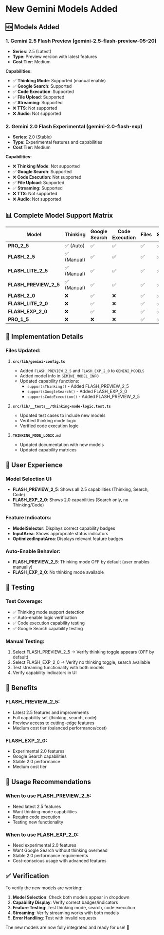# New Gemini Models Added

## 🆕 **Models Added**

### **1. Gemini 2.5 Flash Preview (gemini-2.5-flash-preview-05-20)**
- **Series**: 2.5 (Latest)
- **Type**: Preview version with latest features
- **Cost Tier**: Medium

**Capabilities:**
- ✅ **Thinking Mode**: Supported (manual enable)
- ✅ **Google Search**: Supported
- ✅ **Code Execution**: Supported
- ✅ **File Upload**: Supported
- ✅ **Streaming**: Supported
- ❌ **TTS**: Not supported
- ❌ **Audio**: Not supported

### **2. Gemini 2.0 Flash Experimental (gemini-2.0-flash-exp)**
- **Series**: 2.0 (Stable)
- **Type**: Experimental features and capabilities
- **Cost Tier**: Medium

**Capabilities:**
- ❌ **Thinking Mode**: Not supported
- ✅ **Google Search**: Supported
- ❌ **Code Execution**: Not supported
- ✅ **File Upload**: Supported
- ✅ **Streaming**: Supported
- ❌ **TTS**: Not supported
- ❌ **Audio**: Not supported

## 📊 **Complete Model Support Matrix**

| Model | Thinking | Google Search | Code Execution | Files | Streaming | Cost |
|-------|----------|---------------|----------------|-------|-----------|------|
| **PRO_2_5** | ✅ (Auto) | ✅ | ✅ | ✅ | ✅ | High |
| **FLASH_2_5** | ✅ (Manual) | ✅ | ✅ | ✅ | ✅ | Medium |
| **FLASH_LITE_2_5** | ✅ (Manual) | ✅ | ✅ | ✅ | ✅ | Low |
| **FLASH_PREVIEW_2_5** | ✅ (Manual) | ✅ | ✅ | ✅ | ✅ | Medium |
| **FLASH_2_0** | ❌ | ✅ | ❌ | ✅ | ✅ | Medium |
| **FLASH_LITE_2_0** | ❌ | ✅ | ❌ | ✅ | ✅ | Low |
| **FLASH_EXP_2_0** | ❌ | ✅ | ❌ | ✅ | ✅ | Medium |
| **PRO_1_5** | ❌ | ❌ | ❌ | ✅ | ✅ | High |

## 🔧 **Implementation Details**

### **Files Updated:**

1. **`src/lib/gemini-config.ts`**
   - Added `FLASH_PREVIEW_2_5` and `FLASH_EXP_2_0` to `GEMINI_MODELS`
   - Added model info in `GEMINI_MODEL_INFO`
   - Updated capability functions:
     - `supportsThinking()` - Added FLASH_PREVIEW_2_5
     - `supportsGoogleSearch()` - Added FLASH_EXP_2_0
     - `supportsCodeExecution()` - Added FLASH_PREVIEW_2_5

2. **`src/lib/__tests__/thinking-mode-logic.test.ts`**
   - Updated test cases to include new models
   - Verified thinking mode logic
   - Verified code execution logic

3. **`THINKING_MODE_LOGIC.md`**
   - Updated documentation with new models
   - Updated capability matrices

## 🎯 **User Experience**

### **Model Selection UI:**
- **FLASH_PREVIEW_2_5**: Shows all 2.5 capabilities (Thinking, Search, Code)
- **FLASH_EXP_2_0**: Shows 2.0 capabilities (Search only, no Thinking/Code)

### **Feature Indicators:**
- **ModelSelector**: Displays correct capability badges
- **InputArea**: Shows appropriate status indicators
- **OptimizedInputArea**: Displays relevant feature badges

### **Auto-Enable Behavior:**
- **FLASH_PREVIEW_2_5**: Thinking mode OFF by default (user enables manually)
- **FLASH_EXP_2_0**: No thinking mode available

## 🧪 **Testing**

### **Test Coverage:**
- ✅ Thinking mode support detection
- ✅ Auto-enable logic verification
- ✅ Code execution capability testing
- ✅ Google Search capability testing

### **Manual Testing:**
1. Select FLASH_PREVIEW_2_5 → Verify thinking toggle appears (OFF by default)
2. Select FLASH_EXP_2_0 → Verify no thinking toggle, search available
3. Test streaming functionality with both models
4. Verify capability indicators in UI

## 🚀 **Benefits**

### **FLASH_PREVIEW_2_5:**
- Latest 2.5 features and improvements
- Full capability set (thinking, search, code)
- Preview access to cutting-edge features
- Medium cost tier (balanced performance/cost)

### **FLASH_EXP_2_0:**
- Experimental 2.0 features
- Google Search capabilities
- Stable 2.0 performance
- Medium cost tier

## 📝 **Usage Recommendations**

### **When to use FLASH_PREVIEW_2_5:**
- Need latest 2.5 features
- Want thinking mode capabilities
- Require code execution
- Testing new functionality

### **When to use FLASH_EXP_2_0:**
- Need experimental 2.0 features
- Want Google Search without thinking overhead
- Stable 2.0 performance requirements
- Cost-conscious usage with advanced features

## ✅ **Verification**

To verify the new models are working:

1. **Model Selection**: Check both models appear in dropdown
2. **Capability Display**: Verify correct badges/indicators
3. **Feature Testing**: Test thinking mode, search, code execution
4. **Streaming**: Verify streaming works with both models
5. **Error Handling**: Test with invalid requests

The new models are now fully integrated and ready for use! 🎉
